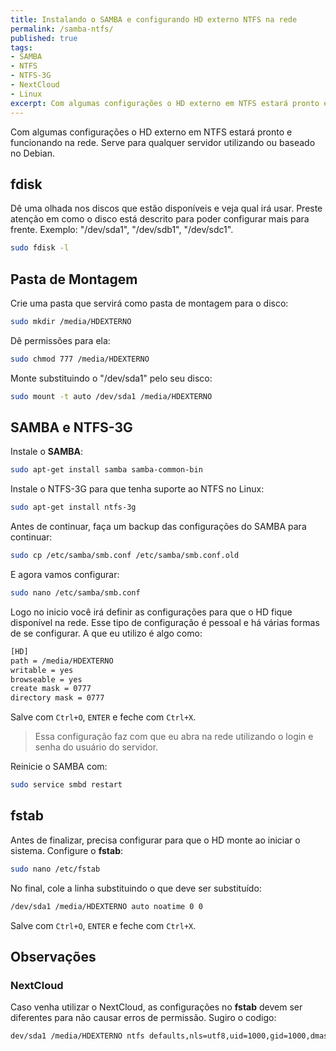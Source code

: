 ```yaml
---
title: Instalando o SAMBA e configurando HD externo NTFS na rede
permalink: /samba-ntfs/
published: true
tags:
- SAMBA
- NTFS
- NTFS-3G
- NextCloud
- Linux
excerpt: Com algumas configurações o HD externo em NTFS estará pronto e funcionando na rede. Serve para qualquer servidor utilizando ou baseado no Debian.
---
```

Com algumas configurações o HD externo em NTFS estará pronto e funcionando na rede. Serve para qualquer servidor utilizando ou baseado no Debian.<!--more--> 

## fdisk

Dê uma olhada nos discos que estão disponíveis e veja qual irá usar. Preste atenção em como o disco está descrito para poder configurar mais para frente. Exemplo: "/dev/sda1", "/dev/sdb1", "/dev/sdc1".
```sh
sudo fdisk -l
```
## Pasta de Montagem

Crie uma pasta que servirá como pasta de montagem para o disco:
```sh
sudo mkdir /media/HDEXTERNO
```
Dê permissões para ela:
```sh
sudo chmod 777 /media/HDEXTERNO
```
Monte substituindo o "/dev/sda1" pelo seu disco:
```sh
sudo mount -t auto /dev/sda1 /media/HDEXTERNO
```
## SAMBA e NTFS-3G

Instale o **SAMBA**:
```sh
sudo apt-get install samba samba-common-bin
```
Instale o NTFS-3G para que tenha suporte ao NTFS no Linux:
```sh
sudo apt-get install ntfs-3g
```
Antes de continuar, faça um backup das configurações do SAMBA para continuar:
```sh
sudo cp /etc/samba/smb.conf /etc/samba/smb.conf.old
```
E agora vamos configurar:
```sh
sudo nano /etc/samba/smb.conf
```
Logo no inicio você irá definir as configurações para que o HD fique disponível na rede. Esse tipo de configuração é pessoal e há várias formas de se configurar. A que eu utilizo é algo como:
```sh
[HD]
path = /media/HDEXTERNO
writable = yes
browseable = yes
create mask = 0777
directory mask = 0777
```
Salve com ```Ctrl+O```, ```ENTER``` e feche com ```Ctrl+X```.

<blockquote class="tr_bq">
Essa configuração faz com que eu abra na rede utilizando o login e senha do usuário do servidor.
</blockquote>

Reinicie o SAMBA com:
```sh
sudo service smbd restart
```
## fstab

Antes de finalizar, precisa configurar para que o HD monte ao iniciar o sistema.
Configure o **fstab**:
```sh
sudo nano /etc/fstab
```
No final, cole a linha substituindo o que deve ser substituído:
```sh
/dev/sda1 /media/HDEXTERNO auto noatime 0 0
```
Salve com ```Ctrl+O```, ```ENTER``` e feche com ```Ctrl+X```.

## Observações
### NextCloud
Caso venha utilizar o NextCloud, as configurações no **fstab** devem ser diferentes para não causar erros de permissão.
Sugiro o codigo:
```sh
dev/sda1 /media/HDEXTERNO ntfs defaults,nls=utf8,uid=1000,gid=1000,dmask=007 0 0
```